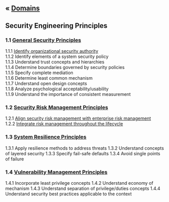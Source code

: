 &laquo; [Domains](../index.md)
---
## Security Engineering Principles

### 1.1 [General Security Principles](task-1.1.md)
1.1.1  [Identify organizational security authority](task-1.1.md#111)  
1.1.2  Identify elements of a system security policy  
1.1.3 Understand trust concepts and hierarchies  
1.1.4 Determine boundaries governed by security policies  
1.1.5 Specify complete mediation  
1.1.6 Determine least common mechanism  
1.1.7 Understand open design concepts  
1.1.8 Analyze psychological acceptability/usability  
1.1.9 Understand the importance of consistent measurement  

### 1.2 [Security Risk Management Principles](task-1.2.md)
1.2.1  [Align security risk management with enterprise risk management](task-1.2.md#121-align-security-risk-management-with-enterprise-risk-management)  
1.2.2  [Integrate risk management throughout the lifecycle](task-1.2.md#122-integrate-risk-management-throughout-the-lifecycle)

### 1.3 [System Resilience Principles](task-1.3.md)
1.3.1  Apply resilience methods to address threats
1.3.2  Understand concepts of layered security
1.3.3  Specify fail-safe defaults
1.3.4  Avoid single points of failure

### 1.4 [Vulnerability Management Principles](task-1.4.md)
1.4.1  Incorporate least privilege concepts
1.4.2  Understand economy of mechanism
1.4.3  Understand separation of privilege/duties concepts
1.4.4  Understand security best practices applicable to the context
<!--stackedit_data:
eyJoaXN0b3J5IjpbMTAyMDE1NzMwNSwtMTgwNDg4ODYxOSwyMz
M1NjkyMCwtMTgxNjUxODIyNCwxNTYyODMzMDQ5LC0xNjcyMDE4
MTA4LDExNzgwMDQ3NTQsLTE4MTY1MTgyMjQsLTk2ODkwMjQ4Mi
wxNTI3NDQ1MzkzLDE1Mjc0NDUzOTMsMTc2MjQ0OTExMV19
-->